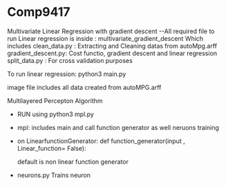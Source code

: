# Comp9417

Multivariate Linear Regression with gradient descent 
--All required file to run Linear regression is inside
    : multivariate_gradient_descent
    Which includes 
    clean_data.py : Extracting and Cleaning datas from autoMpg.arff
    gradient_descent.py:  Cost functio, gradient descent and linear regression 
    split_data.py : For cross validation purposes 

To run linear regression:
    python3 main.py 

image file includes all data created from autoMPG.arff
    

Multilayered Percepton Algorithm 


- RUN using python3 mpl.py 
- mpl: includes main and call function generator as well neruons training

- on LinearfunctionGenerator:
    def function_generator(input , Linear_function= False):
    
    default is non linear function generator 
- neurons.py 
    Trains neuron 
        